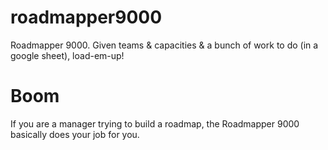 # roadmapper9000
Roadmapper 9000.  Given teams &amp; capacities &amp; a bunch of work to do (in a google sheet), load-em-up!

# Boom
If you are a manager trying to build a roadmap, the Roadmapper 9000 basically does your job for you.
